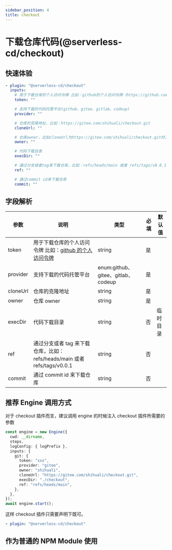 ```yaml
---
sidebar_position: 4
title: checkout
---
```


# 下载仓库代码(@serverless-cd/checkout)

## 快速体验

```yaml
- plugin: "@serverless-cd/checkout"
  inputs:
    # 用于下载仓库的个人访问令牌 比如：github的个人访问令牌（https://github.com/settings/tokens）。
    token: ""

    # 支持下载的代码托管平台(github、gitee、gitlab、codeup)
    provider: ""

    # 仓库的克隆地址，比如：https://gitee.com/shihuali/checkout.git
    cloneUrl: ""

    # 仓库owner，比如cloneUrl为https://gitee.com/shihuali/checkout.git时，owner应为 shihuali
    owner: ""

    # 代码下载目录
    execDir: ""

    # 通过分支或者tag来下载仓库，比如：refs/heads/main 或者 refs/tags/v0.0.1
    ref: ""

    # 通过commit id来下载仓库
    commit: ""
```

## 字段解析

| 参数     | 说明                                                                                         | 类型                               | 必填 | 默认值   |
| -------- | -------------------------------------------------------------------------------------------- | ---------------------------------- | ---- | -------- |
| token    | 用于下载仓库的个人访问令牌 比如：[github 的个人访问令牌](https://github.com/settings/tokens) | string                             | 是   |          |
| provider | 支持下载的代码托管平台                                                                       | enum:github、gitee、gitlab、codeup | 是   |          |
| cloneUrl | 仓库的克隆地址                                                                               | string                             | 是   |          |
| owner    | 仓库 owner                                                                                   | string                             | 是   |          |
| execDir  | 代码下载目录                                                                                 | string                             | 否   | 临时目录 |
| ref      | 通过分支或者 tag 来下载仓库，比如：refs/heads/main 或者 refs/tags/v0.0.1                     | string                             | 否   |          |
| commit   | 通过 commit id 来下载仓库                                                                    | string                             | 否   |          |

## 推荐 Engine 调用方式

对于 checkout 插件而言，建议调用 engine 的时候注入 checkout 插件所需要的参数

```ts
const engine = new Engine({
  cwd: __dirname,
  steps,
  logConfig: { logPrefix },
  inputs: {
    git: {
      token: "xxx",
      provider: "gitee",
      owner: "shihuali",
      cloneUrl: "https://gitee.com/shihuali/checkout.git",
      execDir: "./checkout",
      ref: "refs/heads/main",
    },
  },
});
await engine.start();
```

这样 checkout 插件只需要声明下既可。

```yaml
- plugin: "@serverless-cd/checkout"
```

## 作为普通的 NPM Module 使用
